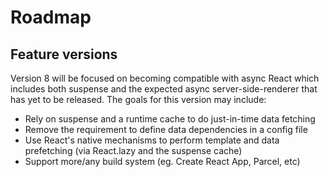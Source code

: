 # Roadmap

## Feature versions

Version 8 will be focused on becoming compatible with async React which includes both suspense and the expected async server-side-renderer that has yet to be released. The goals for this version may include:

- Rely on suspense and a runtime cache to do just-in-time data fetching
- Remove the requirement to define data dependencies in a config file
- Use React's native mechanisms to perform template and data prefetching (via React.lazy and the suspense cache)
- Support more/any build system (eg. Create React App, Parcel, etc)
